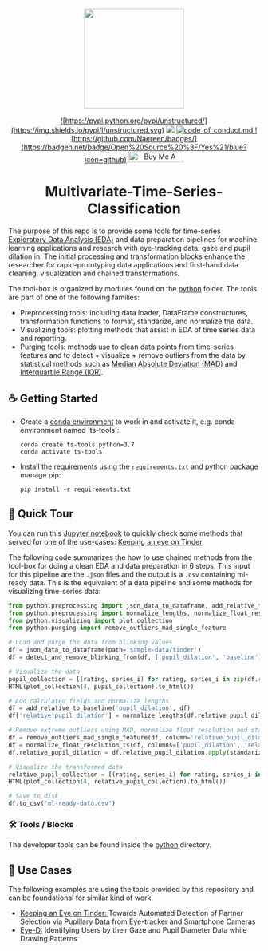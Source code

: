 <h3 align="center">
  <img
    src="https://user-images.githubusercontent.com/38184042/215089990-e4d34345-46f8-4280-ba39-42e13b19a9f1.png"
    height="200"
  >
</h3>

<div align="center">

  <a href="https://github.com/Unstructured-IO/unstructured/blob/main/LICENSE.md">![https://pypi.python.org/pypi/unstructured/](https://img.shields.io/pypi/l/unstructured.svg)</a>
  <a href="https://www.python.org/downloads/release/python-370/"><img src="https://img.shields.io/badge/python-3.7-brightgreen.svg"></a>
  <a href="https://github.com/Unstructured-IO/unstructured/blob/main/CODE_OF_CONDUCT.md">![code_of_conduct.md](https://img.shields.io/badge/Contributor%20Covenant-2.1-4baaaa.svg) </a>
  <a href="https://pypi.python.org/pypi/unstructured/">![https://github.com/Naereen/badges/](https://badgen.net/badge/Open%20Source%20%3F/Yes%21/blue?icon=github)</a>
<a href="https://www.buymeacoffee.com/lavmlk2020B" target="_blank"><img src="https://www.buymeacoffee.com/assets/img/custom_images/orange_img.png" alt="Buy Me A Coffee" height=22 width=110>
  </a>
</div>

<h1 align="center">
 Multivariate-Time-Series-Classification
</h1>

The purpose of this repo is to provide some tools for time-series [Exploratory Data Analysis (EDA)](https://www.ibm.com/topics/exploratory-data-analysis) and data preparation pipelines for machine learning applications and research with eye-tracking data: gaze and pupil dilation in. The initial processing and transformation blocks enhance the researcher for rapid-prototyping data applications and first-hand data cleaning, visualization and chained transformations. 

The tool-box is organized by modules found on the [python](python) folder. The tools are part of one of the following families:
- Preprocessing tools: including data loader, DataFrame constructures, transformation functions to format, standarize, and normalize the data.
- Visualizing tools: plotting methods that assist in EDA of time series data and reporting.
- Purging tools: methods use to clean data points from time-series features and to detect + visualize + remove outliers from the data by statistical methods such as [Median Absolute Deviation (MAD)](https://www.graphpad.com/support/faq/what-is-the-median-absolute-deviation-mad-/) and [Interquartile Range (IQR)](https://statisticsbyjim.com/basics/interquartile-range/).

## :coffee: Getting Started

* Create a [conda environment](https://conda.io/projects/conda/en/latest/user-guide/tasks/manage-python.html) to work in and activate it, e.g. conda environment named 'ts-tools':

	`conda create ts-tools python=3.7` <br />
	`conda activate ts-tools`
	
* Install the requirements using the `requirements.txt` and python package manage pip:
	
	`pip install -r requirements.txt`
	
## :clap: Quick Tour

You can run this [Jupyter notebook](notebooks/Time-Series-EDA-tinder.ipynb) to quickly check some methods that served for one of the use-cases: [Keeping an eye on Tinder](https://github.com/LaverdeS/Multivariate-Time-Series-Classification/tree/main/use-cases/keeping-an-eye-on-tinder)

<!-- See the [documentation](https://github.com/LaverdeS/Multivariate-Time-Series-Classification) for a full description
of the features in the library. -->

The following code summarizes the how to use chained methods from the tool-box for doing a clean EDA and data preparation in 6 steps. This input for this pipeline are the `.json` files and the output is a `.csv` containing ml-ready data. This is the equivalent of a data pipeline and some methods for visualizing time-series data:

```python
from python.preprocessing import json_data_to_dataframe, add_relative_to_baseline, 
from python.preprocessing import normalize_lengths, normalize_float_resolution_ts, standarize
from python.visualizing import plot_collection
from python.purging import remove_outliers_mad_single_feature

# Load and purge the data from blinking values
df = json_data_to_dataframe(path='sample-data/tinder')
df = detect_and_remove_blinking_from(df, ['pupil_dilation', 'baseline'])

# Visualize the data
pupil_collection = [(rating, series_i) for rating, series_i in zip(df.rating, df.pupil_dilation)]
HTML(plot_collection(4, pupil_collection).to_html())

# Add calculated fields and normalize lengths
df = add_relative_to_baseline('pupil_dilation', df)
df['relative_pupil_dilation'] = normalize_lengths(df.relative_pupil_dilation.tolist())

# Remove extreme outliers using MAD, normalize float resolution and standarize time-series
df = remove_outliers_mad_single_feature(df, column='relative_pupil_dilation')
df = normalize_float_resolution_ts(df, columns=['pupil_dilation', 'relative_pupil_dilation', 'baseline'])
df.relative_pupil_dilation = df.relative_pupil_dilation.apply(standarize)

# Visualize the transformed data
relative_pupil_collection = [(rating, series_i) for rating, series_i in zip(df.rating, df.relative_pupil_dilation)]
HTML(plot_collection(4, relative_pupil_collection).to_html())

# Save to disk
df.to_csv("ml-ready-data.csv")
```

### 🛠️ Tools / Blocks
The developer tools can be found inside the [python](https://github.com/LaverdeS/Multivariate-Time-Series-Classification/tree/main/python) directory.

## 💼 Use Cases
The following examples are using the tools provided by this repository and can be foundational for similar kind of work.
- [Keeping an Eye on Tinder: ](https://github.com/LaverdeS/Multivariate-Time-Series-Classification/tree/main/use-cases/keeping-an-eye-on-tinder) Towards Automated Detection of Partner Selection via Pupillary Data from Eye-tracker and Smartphone Cameras
- [Eye-D:](https://github.com/LaverdeS/Multivariate-Time-Series-Classification/tree/main/use-cases/eye-d) Identifying Users by their Gaze and Pupil Diameter Data while Drawing Patterns

<!--
## :books: Learn more

| Section | Description |
|-|-|
| [text tag](url) | description |
| [text](url) | description |
-->
